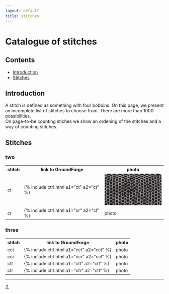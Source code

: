 ```yaml
---
layout: default
title: stitches
---
```


# Catalogue of stitches

## Contents

* [Introduction](#introduction)
* [Stitches](#stitches)

## Introduction

A stitch is defined as something with four bobbins.
On this page, we present an incomplete list of stitches to choose from. There are more than 1000 possibilities.   
On page-to-be counting stiches we show an ordening of the stitches and a way of counting stitches.   

## Stitches
### two   

<table>
  <tr><th>stitch</th><th>link to GroundForge</th><th>photo</th>
  </tr>
  <tr>
    <td>ct</td>
    <td>{% include ctrl.html a1="ct" a2="ct" %}</td>
    <td><img src="../images/ctrl/ASN03.jpg" width=200px height=100px></td>
  </tr>
  <tr>
    <td>cr</td>
      <td>{% include ctrl.html a1="cr" a2="cl" %}
    </td>
    <td>photo</td>
  </tr>
</table>

### three

<table>
  <tr><th>stitch</th><th>link to GroundForge</th><th>photo</th>
  <tr>
    <td>cct</td>
      <td>{% include ctrl.html a1="cct" a2="cct" %}
    </td>
    <td>photo</td>
  </tr>
 <tr>
    <td>ccr</td>
      <td>{% include ctrl.html a1="ccr" a2="ccl" %}
    </td>
    <td>photo</td>
  </tr>
  <tr>
    <td>ctt</td>
      <td>{% include ctrl.html a1="ctt" a2="ctt" %}
    </td>
    <td>photo</td>
  </tr>
  <tr>
    <td>ctr</td>
      <td>{% include ctrl.html a1="ctr" a2="ctl" %}
    </td>
    <td>photo</td>
  </tr>
</table>

***
[&uArr;]()




